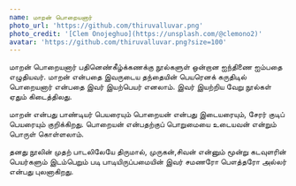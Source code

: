 ```yaml
---
name: மாறன் பொறையனார்
photo_url: 'https://github.com/thiruvalluvar.png'
photo_credit: '[Clem Onojeghuo](https://unsplash.com/@clemono2)'
avatar: 'https://github.com/thiruvalluvar.png?size=100'
---
```

மாறன் பொறையனார் பதினெண்கீழ்க்கணக்கு நூல்களுள் ஒன்றான ஐந்திணை ஐம்பதை எழுதியவர். மாறன் என்பதை இவருடைய தந்தையின் பெயரெனக் கருதிடில் பொறையனார் என்பதை இவர் இயற்பெயர் எனலாம். இவர் இயற்றிய வேறு நூல்கள் ஏதும் கிடைத்திலது.

மாறன் என்பது பாண்டியர் பெயரையும் பொறையன் என்பது இடையரையும், சேரர் குடிப் பெயரையும் குறிக்கிறது. பொறையன் என்பதற்குப் பொறுமையை உடையவன் என்றும் பொருள் கொள்ளலாம்.

தனது நூலின் முதற் பாடலிலேயே திருமால், முருகன்,சிவன் என்னும் மூன்று கடவுளரின் பெயர்களும் இடம்பெறும் படி பாடியிருப்பமையின் இவர் சமணரோ பௌத்தரோ அல்லர் என்பது புலனாகிறது.
